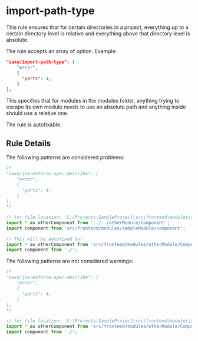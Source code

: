# import-path-type

This rule ensures that for certain directories in a project, everything up to a certain directory level is relative and everything above that directory level is absolute.

The rule accepts an array of option. Example:

```json
"saxo/import-path-type": [
    "error",
    {
      "parts": 4,
    }    
],
```

This specifies that for modules in the modules folder, anything trying to escape its own module needs to use an absolute path and anything inside should use a relative one.

The rule is autofixable.

## Rule Details

The following patterns are considered problems:

```js
/*
"saxo/jsx-enforce-spec-describe": [
    "error",
    {
      "parts": 4,
    }    
],
*/

// for file location: 'C:\Projects\SampleProject\src\frontend\modules\sampleModule\component\component.jsx',
import * as otherComponent from '../../otherModule/Component';
import component from 'src/frontend/modules/sampleModule/component';

// This will be autofixed to:
import * as otherComponent from 'src/frontend/modules/otherModule/Component';
import component from './';
```

The following patterns are not considered warnings:

```js
/*
"saxo/jsx-enforce-spec-describe": [
    "error",
    {
      "parts": 4,
    }
],
*/

// for file location: 'C:\Projects\SampleProject\src\frontend\modules\sampleModule\component\component.jsx',
import * as otherComponent from 'src/frontend/modules/otherModule/Component';
import component from './';
```
